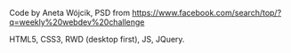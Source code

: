 Code by Aneta Wójcik, PSD from https://www.facebook.com/search/top/?q=weekly%20webdev%20challenge

HTML5, CSS3, RWD (desktop first), JS, JQuery.
